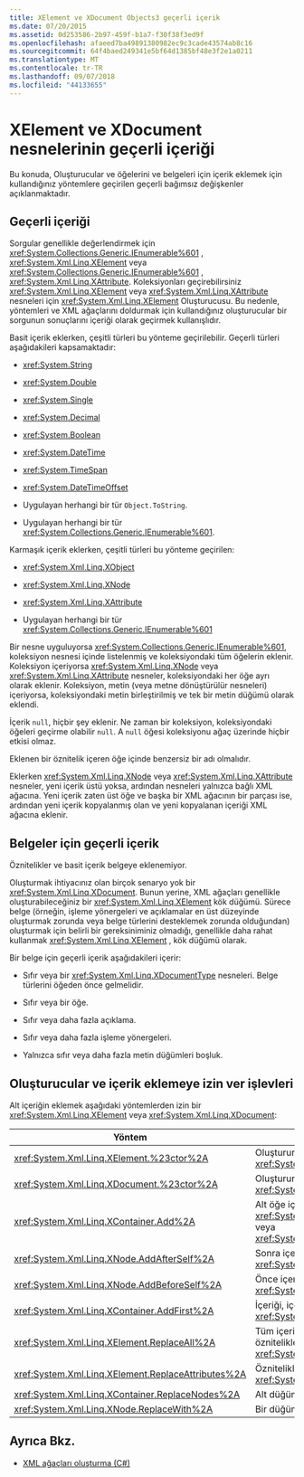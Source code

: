 ```yaml
---
title: XElement ve XDocument Objects3 geçerli içerik
ms.date: 07/20/2015
ms.assetid: 0d253586-2b97-459f-b1a7-f30f38f3ed9f
ms.openlocfilehash: afaeed7ba49891380982ec9c3cade43574ab8c16
ms.sourcegitcommit: 64f4baed249341e5bf64d1385bf48e3f2e1a0211
ms.translationtype: MT
ms.contentlocale: tr-TR
ms.lasthandoff: 09/07/2018
ms.locfileid: "44133655"
---
```

# <a name="valid-content-of-xelement-and-xdocument-objects"></a>XElement ve XDocument nesnelerinin geçerli içeriği
Bu konuda, Oluşturucular ve öğelerini ve belgeleri için içerik eklemek için kullandığınız yöntemlere geçirilen geçerli bağımsız değişkenler açıklanmaktadır.  
  
## <a name="valid-content"></a>Geçerli içeriği  
 Sorgular genellikle değerlendirmek için <xref:System.Collections.Generic.IEnumerable%601> , <xref:System.Xml.Linq.XElement> veya <xref:System.Collections.Generic.IEnumerable%601> , <xref:System.Xml.Linq.XAttribute>. Koleksiyonları geçirebilirsiniz <xref:System.Xml.Linq.XElement> veya <xref:System.Xml.Linq.XAttribute> nesneleri için <xref:System.Xml.Linq.XElement> Oluşturucusu. Bu nedenle, yöntemleri ve XML ağaçlarını doldurmak için kullandığınız oluşturucular bir sorgunun sonuçlarını içeriği olarak geçirmek kullanışlıdır.  
  
 Basit içerik eklerken, çeşitli türleri bu yönteme geçirilebilir. Geçerli türleri aşağıdakileri kapsamaktadır:  
  
-   <xref:System.String>  
  
-   <xref:System.Double>  
  
-   <xref:System.Single>  
  
-   <xref:System.Decimal>  
  
-   <xref:System.Boolean>  
  
-   <xref:System.DateTime>  
  
-   <xref:System.TimeSpan>  
  
-   <xref:System.DateTimeOffset>  
  
-   Uygulayan herhangi bir tür `Object.ToString`.  
  
-   Uygulayan herhangi bir tür <xref:System.Collections.Generic.IEnumerable%601>.  
  
 Karmaşık içerik eklerken, çeşitli türleri bu yönteme geçirilen:  
  
-   <xref:System.Xml.Linq.XObject>  
  
-   <xref:System.Xml.Linq.XNode>  
  
-   <xref:System.Xml.Linq.XAttribute>  
  
-   Uygulayan herhangi bir tür <xref:System.Collections.Generic.IEnumerable%601>  
  
 Bir nesne uyguluyorsa <xref:System.Collections.Generic.IEnumerable%601>, koleksiyon nesnesi içinde listelenmiş ve koleksiyondaki tüm öğelerin eklenir. Koleksiyon içeriyorsa <xref:System.Xml.Linq.XNode> veya <xref:System.Xml.Linq.XAttribute> nesneler, koleksiyondaki her öğe ayrı olarak eklenir. Koleksiyon, metin (veya metne dönüştürülür nesneleri) içeriyorsa, koleksiyondaki metin birleştirilmiş ve tek bir metin düğümü olarak eklendi.  
  
 İçerik `null`, hiçbir şey eklenir. Ne zaman bir koleksiyon, koleksiyondaki öğeleri geçirme olabilir `null`. A `null` öğesi koleksiyonu ağaç üzerinde hiçbir etkisi olmaz.  
  
 Eklenen bir öznitelik içeren öğe içinde benzersiz bir adı olmalıdır.  
  
 Eklerken <xref:System.Xml.Linq.XNode> veya <xref:System.Xml.Linq.XAttribute> nesneler, yeni içerik üstü yoksa, ardından nesneleri yalnızca bağlı XML ağacına. Yeni içerik zaten üst öğe ve başka bir XML ağacının bir parçası ise, ardından yeni içerik kopyalanmış olan ve yeni kopyalanan içeriği XML ağacına eklenir.  
  
## <a name="valid-content-for-documents"></a>Belgeler için geçerli içerik  
 Öznitelikler ve basit içerik belgeye eklenemiyor.  
  
 Oluşturmak ihtiyacınız olan birçok senaryo yok bir <xref:System.Xml.Linq.XDocument>. Bunun yerine, XML ağaçları genellikle oluşturabileceğiniz bir <xref:System.Xml.Linq.XElement> kök düğümü. Sürece belge (örneğin, işleme yönergeleri ve açıklamalar en üst düzeyinde oluşturmak zorunda veya belge türlerini desteklemek zorunda olduğundan) oluşturmak için belirli bir gereksiniminiz olmadığı, genellikle daha rahat kullanmak <xref:System.Xml.Linq.XElement> , kök düğümü olarak.  
  
 Bir belge için geçerli içerik aşağıdakileri içerir:  
  
-   Sıfır veya bir <xref:System.Xml.Linq.XDocumentType> nesneleri. Belge türlerini öğeden önce gelmelidir.  
  
-   Sıfır veya bir öğe.  
  
-   Sıfır veya daha fazla açıklama.  
  
-   Sıfır veya daha fazla işleme yönergeleri.  
  
-   Yalnızca sıfır veya daha fazla metin düğümleri boşluk.  
  
## <a name="constructors-and-functions-that-allow-adding-content"></a>Oluşturucular ve içerik eklemeye izin ver işlevleri  
 Alt içeriğin eklemek aşağıdaki yöntemlerden izin bir <xref:System.Xml.Linq.XElement> veya <xref:System.Xml.Linq.XDocument>:  
  
|Yöntem|Açıklama|  
|------------|-----------------|  
|<xref:System.Xml.Linq.XElement.%23ctor%2A>|Oluşturur bir <xref:System.Xml.Linq.XElement>.|  
|<xref:System.Xml.Linq.XDocument.%23ctor%2A>|Oluşturur bir <xref:System.Xml.Linq.XDocument>.|  
|<xref:System.Xml.Linq.XContainer.Add%2A>|Alt öğe içeriğini sonuna ekler <xref:System.Xml.Linq.XElement> veya <xref:System.Xml.Linq.XDocument>.|  
|<xref:System.Xml.Linq.XNode.AddAfterSelf%2A>|Sonra içerik ekler <xref:System.Xml.Linq.XNode>.|  
|<xref:System.Xml.Linq.XNode.AddBeforeSelf%2A>|Önce içeriği ekler <xref:System.Xml.Linq.XNode>.|  
|<xref:System.Xml.Linq.XContainer.AddFirst%2A>|İçeriği, içerik alt başında ekler <xref:System.Xml.Linq.XContainer>.|  
|<xref:System.Xml.Linq.XElement.ReplaceAll%2A>|Tüm içeriğini (alt düğümleri ve öznitelikleri) yerini alan bir <xref:System.Xml.Linq.XElement>.|  
|<xref:System.Xml.Linq.XElement.ReplaceAttributes%2A>|Özniteliklerini değiştirir bir <xref:System.Xml.Linq.XElement>.|  
|<xref:System.Xml.Linq.XContainer.ReplaceNodes%2A>|Alt düğüm, yeni içerikle değiştirir.|  
|<xref:System.Xml.Linq.XNode.ReplaceWith%2A>|Bir düğüm, yeni içerikle değiştirir.|  
  
## <a name="see-also"></a>Ayrıca Bkz.

- [XML ağaçları oluşturma (C#)](../../../../csharp/programming-guide/concepts/linq/creating-xml-trees.md)
